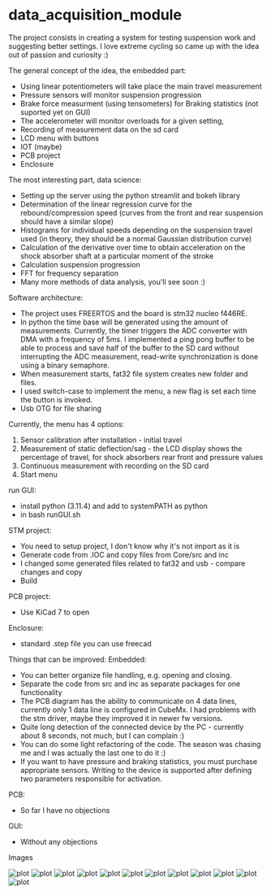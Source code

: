 # data_acquisition_module

The project consists in creating a system for testing suspension work and suggesting better settings. I love extreme cycling so came up with the idea out of passion and curiosity :)

The general concept of the idea, the embedded part:
- Using linear potentiometers will take place the main travel measurement
- Pressure sensors will monitor suspension progression
- Brake force measurment (using tensometers) for Braking statistics (not suported yet on GUI)
- The accelerometer will monitor overloads for a given setting,
- Recording of measurement data on the sd card
- LCD menu with buttons
- IOT (maybe)
- PCB project
- Enclosure
  
The most interesting part, data science:
- Setting up the server using the python streamlit and bokeh library
- Determination of the linear regression curve for the rebound/compression speed (curves from the front and rear suspension should have a similar slope)
- Histograms for individual speeds depending on the suspension travel used (in theory, they should be a normal Gaussian distribution curve)
- Calculation of the derivative over time to obtain acceleration on the shock absorber shaft at a particular moment of the stroke
- Calculation suspension progression
- FFT for frequency separation
- Many more methods of data analysis, you'll see soon :)

 Software architecture:
- The project uses FREERTOS and the board is stm32 nucleo f446RE.
- In python the time base will be generated using the amount of measurements. Currently, the timer triggers the ADC converter with DMA with a frequency of 5ms. I implemented a ping pong buffer to be able to process and save half of the buffer to the SD card without interrupting the ADC measurement, read-write synchronization is done using a binary semaphore.
- When measurement starts, fat32 file system creates new folder and files.
- I used switch-case to implement the menu, a new flag is set each time the button is invoked.
- Usb OTG for file sharing

Currently, the menu has 4 options:
1. Sensor calibration after installation - initial travel
2. Measurement of static deflection/sag - the LCD display shows the percentage of travel, for shock absorbers rear front and pressure values
3. Continuous measurement with recording on the SD card
4. Start menu

run GUI:
  - install python (3.11.4) and add to systemPATH as python
  - in bash runGUI.sh

STM project:
  - You need to setup project, I don't know why it's not import as it is
  - Generate code from .IOC and copy files from Core/src and inc
  - I changed some generated files related to fat32 and usb - compare changes and copy
  - Build
    
PCB project:
  - Use KiCad 7 to open

Enclosure:
  - standard .step file you can use freecad

Things that can be improved:
Embedded:
  - You can better organize file handling, e.g. opening and closing.
  - Separate the code from src and inc as separate packages for one functionality
  - The PCB diagram has the ability to communicate on 4 data lines, currently only 1 data line is configured in CubeMx. I had problems with the stm driver, maybe they improved it in newer fw versions.
  - Quite long detection of the connected device by the PC - currently about 8 seconds, not much, but I can complain :)
  - You can do some light refactoring of the code. The season was chasing me and I was actually the last one to do it :)
  - If you want to have pressure and braking statistics, you must purchase appropriate sensors. Writing to the device is supported after defining two parameters responsible for activation.
    
  PCB:
  - So far I have no objections
    
  GUI:
  - Without any objections

Images

![plot](./Images/Telemetry_Overview.png)
![plot](./Images/Sagpng.png)
![plot](./Images/PCB_Front.jpg)
![plot](./Images/PCB_Rear.jpg)
![plot](./Images/PCB_Overview.png)
![plot](./Images/Startup_GUI.png)
![plot](./Images/General_diagram.png)
![plot](./Images/Progression.png)
![plot](./Images/Histogram.png)
![plot](./Images/FFT.png)
![plot](./Images/Velocity.png)
![plot](./Images/Balance.png)






